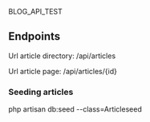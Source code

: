 BLOG_API_TEST 
## Endpoints
 Url article directory: /api/articles
 
 Url article page: /api/articles/{id}

### Seeding articles
php artisan db:seed --class=Articleseed


